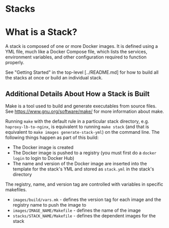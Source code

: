 # Stacks

# What is a Stack?

A stack is composed of one or more Docker images. It is defined using a YML file, much like a Docker Compose file, which lists the services, environment variables, and other configuration required to function properly.

See "Getting Started" in the top-level [../README.md] for how to build all the stacks at once or build an individual stack.

## Additional Details About How a Stack is Built

Make is a tool used to build and generate executables from source files. See https://www.gnu.org/software/make/ for more information about make.

Running `make` with the default rule in a particular stack directory, e.g. `haproxy-lb-to-nginx`, is equivalent to running `make stack` (and that is equivalent to `make images generate-stack-yml`) on the command line. The following things happen as part of this build:

* The Docker image is created
* The Docker image is pushed to a registry (you must first do a `docker login` to login to Docker Hub)
* The name and version of the Docker image are inserted into the template for the stack's YML and stored as `stack.yml` in the stack's directory

The registry, name, and version tag are controlled with variables in specific makefiles.

* `images/build/vars.mk` - defines the version tag for each image and the registry name to push the image to
* `images/IMAGE_NAME/Makefile` - defines the name of the image
* `stacks/STACK_NAME/Makefile` - defines the dependent images for the stack

